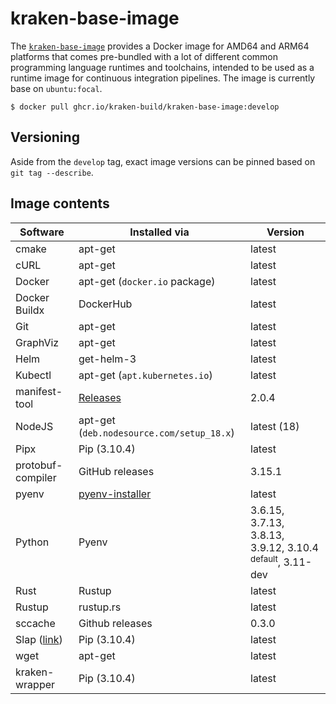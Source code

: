 # kraken-base-image

  [pkg]: https://github.com/kraken-build/kraken-base-image/pkgs/container/kraken-base-image

The [`kraken-base-image`][pkg] provides a Docker image for AMD64 and ARM64 platforms that comes pre-bundled with
a lot of different common programming language runtimes and toolchains, intended to be used as a runtime
image for continuous integration pipelines. The image is currently base on `ubuntu:focal`.

    $ docker pull ghcr.io/kraken-build/kraken-base-image:develop

## Versioning

Aside from the `develop` tag, exact image versions can be pinned based on `git tag --describe`.

## Image contents

| Software | Installed via | Version |
| -------- | ------------- | ------- |
| cmake | apt-get | latest |
| cURL | apt-get | latest |
| Docker | apt-get (`docker.io` package) | latest |
| Docker Buildx | DockerHub | latest |
| Git | apt-get | latest |
| GraphViz | apt-get | latest |
| Helm | get-helm-3 | latest |
| Kubectl | apt-get (`apt.kubernetes.io`) | latest |
| manifest-tool | [Releases](https://github.com/estesp/manifest-tool/releases) | 2.0.4 |
| NodeJS | apt-get (`deb.nodesource.com/setup_18.x`) | latest (18) |
| Pipx | Pip (3.10.4) | latest |
| protobuf-compiler | GitHub releases | 3.15.1 |
| pyenv | [pyenv-installer](https://github.com/pyenv/pyenv-installer) | latest |
| Python | Pyenv | 3.6.15, 3.7.13, 3.8.13, 3.9.12, 3.10.4 <sup>default</sup>, 3.11-dev |
| Rust | Rustup | latest |
| Rustup | rustup.rs | latest |
| sccache | Github releases | 0.3.0 |
| Slap ([link](https://github.com/python-slap/slap-cli)) | Pip (3.10.4) | latest |
| wget | apt-get | latest |
| kraken-wrapper | Pip (3.10.4) | latest |
